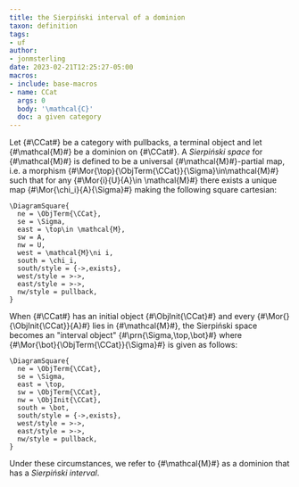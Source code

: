 ```yaml
---
title: the Sierpiński interval of a dominion
taxon: definition
tags: 
- uf
author:
- jonmsterling
date: 2023-02-21T12:25:27-05:00
macros:
- include: base-macros
- name: CCat
  args: 0
  body: '\mathcal{C}'
  doc: a given category
---
```


Let {#\CCat#} be a category with pullbacks, a terminal object and let {#\mathcal{M}#} be a dominion on {#\CCat#}. A *Sierpiński space* for {#\mathcal{M}#} is defined to be a universal {#\mathcal{M}#}-partial map, i.e. a morphism {#\Mor{\top}{\ObjTerm{\CCat}}{\Sigma}\in\mathcal{M}#} such that for any {#\Mor{i}{U}{A}\in \mathcal{M}#} there exists a unique map {#\Mor{\chi_i}{A}{\Sigma}#} making the following square cartesian:

```render-latex
\DiagramSquare{
  ne = \ObjTerm{\CCat},
  se = \Sigma,
  east = \top\in \mathcal{M},
  sw = A,
  nw = U,
  west = \mathcal{M}\ni i,
  south = \chi_i,
  south/style = {->,exists},
  west/style = >->,
  east/style = >->,
  nw/style = pullback,
}
```

When {#\CCat#} has an initial object {#\ObjInit{\CCat}#} and every {#\Mor{}{\ObjInit{\CCat}}{A}#} lies in {#\mathcal{M}#}, the Sierpiński space becomes an "interval object" {#\prn{\Sigma,\top,\bot}#} where {#\Mor{\bot}{\ObjTerm{\CCat}}{\Sigma}#} is given as follows:

```render-latex
\DiagramSquare{
  ne = \ObjTerm{\CCat},
  se = \Sigma,
  east = \top,
  sw = \ObjTerm{\CCat},
  nw = \ObjInit{\CCat},
  south = \bot,
  south/style = {->,exists},
  west/style = >->,
  east/style = >->,
  nw/style = pullback,
}
```

Under these circumstances, we refer to {#\mathcal{M}#} as a dominion that has a *Sierpiński interval*.
